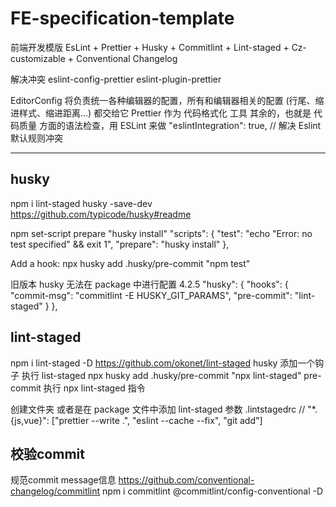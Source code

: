 # FE-specification-template

前端开发模版 EsLint + Prettier + Husky + Commitlint + Lint-staged + Cz-customizable + Conventional Changelog

解决冲突
eslint-config-prettier eslint-plugin-prettier

EditorConfig 将负责统一各种编辑器的配置，所有和编辑器相关的配置 (行尾、缩进样式、缩进距离...) 都交给它
Prettier 作为 代码格式化 工具
其余的，也就是 代码质量 方面的语法检查，用 ESLint 来做
"eslintIntegration": true, // 解决 Eslint 默认规则冲突

---

## husky

npm i lint-staged husky -save-dev
https://github.com/typicode/husky#readme

npm set-script prepare "husky install"
"scripts": {
"test": "echo \"Error: no test specified\" && exit 1",
"prepare": "husky install"
},

Add a hook:
npx husky add .husky/pre-commit "npm test"

旧版本 husky 无法在 package 中进行配置 4.2.5
"husky": {
"hooks": {
"commit-msg": "commitlint -E HUSKY_GIT_PARAMS",
"pre-commit": "lint-staged"
}
},

## lint-staged

npm i lint-staged -D
https://github.com/okonet/lint-staged
husky 添加一个钩子 执行 list-staged
npx husky add .husky/pre-commit "npx lint-staged"
pre-commit 执行 npx lint-staged 指令

创建文件夹 或者是在 package 文件中添加 lint-staged 参数
.lintstagedrc
// "\*.{js,vue}": ["prettier --write .", "eslint --cache --fix", "git add"]


## 校验commit
规范commit message信息
https://github.com/conventional-changelog/commitlint
npm i commitlint @commitlint/config-conventional -D